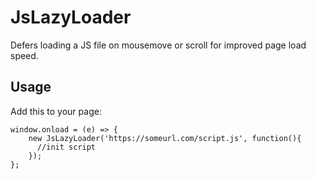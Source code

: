 # JsLazyLoader

Defers loading a JS file on mousemove or scroll for improved page load speed.


## Usage

Add this to your page:

```
window.onload = (e) => {
    new JsLazyLoader('https://someurl.com/script.js', function(){
      //init script
    });
};
```
